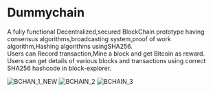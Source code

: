 # Dummychain
A fully functional Decentralized,secured BlockChain prototype having consensus algorithms,broadcasting system,proof of work algorithm,Hashing algorithms usingSHA256.<br/>
Users can Record transaction,Mine a block and get Bitcoin as reward.<br/>
Users can get details of various blocks and transactions using correct SHA256 hashcode in block-explorer.


![BCHAN_1_NEW](https://user-images.githubusercontent.com/62961083/113187802-e7578180-9276-11eb-9106-40c4c6a079ec.png)
![BCHAIN_2](https://user-images.githubusercontent.com/62961083/113187805-e7578180-9276-11eb-9c75-459e5614ab3e.png)
![BCHAIN_3](https://user-images.githubusercontent.com/62961083/113187796-e58dbe00-9276-11eb-8e40-1c556cafa119.png)
